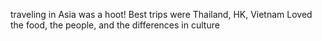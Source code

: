 traveling in Asia was a hoot!
Best trips were Thailand, HK, Vietnam
Loved the food, the people, and the differences in culture

